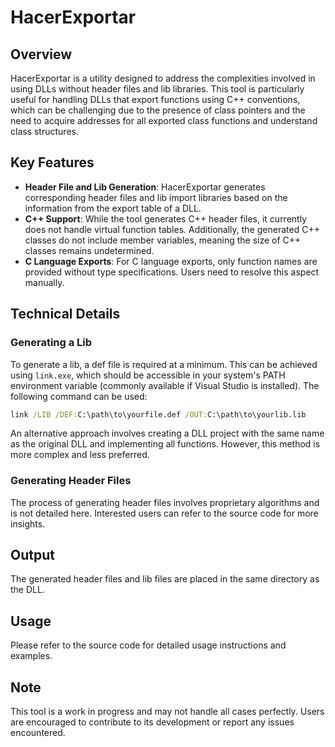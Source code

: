 # HacerExportar

## Overview

HacerExportar is a utility designed to address the complexities involved in using DLLs without header files and lib libraries. This tool is particularly useful for handling DLLs that export functions using C++ conventions, which can be challenging due to the presence of class pointers and the need to acquire addresses for all exported class functions and understand class structures.

## Key Features

- **Header File and Lib Generation**: HacerExportar generates corresponding header files and lib import libraries based on the information from the export table of a DLL.
- **C++ Support**: While the tool generates C++ header files, it currently does not handle virtual function tables. Additionally, the generated C++ classes do not include member variables, meaning the size of C++ classes remains undetermined.
- **C Language Exports**: For C language exports, only function names are provided without type specifications. Users need to resolve this aspect manually.

## Technical Details

### Generating a Lib

To generate a lib, a def file is required at a minimum. This can be achieved using `link.exe`, which should be accessible in your system's PATH environment variable (commonly available if Visual Studio is installed). The following command can be used:

```cmd
link /LIB /DEF:C:\path\to\yourfile.def /OUT:C:\path\to\yourlib.lib
```

An alternative approach involves creating a DLL project with the same name as the original DLL and implementing all functions. However, this method is more complex and less preferred.

### Generating Header Files

The process of generating header files involves proprietary algorithms and is not detailed here. Interested users can refer to the source code for more insights.

## Output

The generated header files and lib files are placed in the same directory as the DLL.

## Usage

Please refer to the source code for detailed usage instructions and examples.

## Note

This tool is a work in progress and may not handle all cases perfectly. Users are encouraged to contribute to its development or report any issues encountered.
